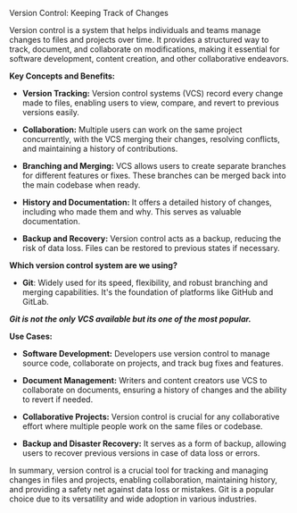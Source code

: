 Version Control: Keeping Track of Changes

Version control is a system that helps individuals and teams manage changes to files and projects over time. It provides a structured way to track, document, and collaborate on modifications, making it essential for software development, content creation, and other collaborative endeavors.

**Key Concepts and Benefits:**

- **Version Tracking:** Version control systems (VCS) record every change made to files, enabling users to view, compare, and revert to previous versions easily.

- **Collaboration:** Multiple users can work on the same project concurrently, with the VCS merging their changes, resolving conflicts, and maintaining a history of contributions.

- **Branching and Merging:** VCS allows users to create separate branches for different features or fixes. These branches can be merged back into the main codebase when ready.

- **History and Documentation:** It offers a detailed history of changes, including who made them and why. This serves as valuable documentation.

- **Backup and Recovery:** Version control acts as a backup, reducing the risk of data loss. Files can be restored to previous states if necessary.


**Which version control system are we using?**

- **Git**: Widely used for its speed, flexibility, and robust branching and merging capabilities. It's the foundation of platforms like GitHub and GitLab.

***Git is not the only VCS available but its one of the most popular.***

**Use Cases:**

- **Software Development:** Developers use version control to manage source code, collaborate on projects, and track bug fixes and features.

- **Document Management:** Writers and content creators use VCS to collaborate on documents, ensuring a history of changes and the ability to revert if needed.

- **Collaborative Projects:** Version control is crucial for any collaborative effort where multiple people work on the same files or codebase.

- **Backup and Disaster Recovery:** It serves as a form of backup, allowing users to recover previous versions in case of data loss or errors.

In summary, version control is a crucial tool for tracking and managing changes in files and projects, enabling collaboration, maintaining history, and providing a safety net against data loss or mistakes. Git is a popular choice due to its versatility and wide adoption in various industries.
